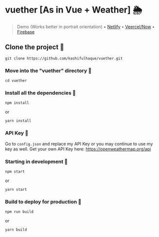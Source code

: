 # vuether [As in Vue + Weather] 🌦

> Demo (Works better in portrait orientation)
• [Netlify](https://vue-ther.netlify.app)
• [Veercel/Now](https://vuether.now.sh)
• [Firebase](https://vue-ther.web.app)

## Clone the project 👥
```
git clone https://github.com/kashifulhaque/vuether.git
```

### Move into the "vuether" directory 📂
```
cd vuether
```

### Install all the dependencies 📃
```
npm install
```
or
```
yarn install
```

### API Key 🔑
Go to ```config.json``` and replace my API Key or you may continue to use my key as well. Get your own API Key here: https://openweathermap.org/api

### Starting in development 🤖
```
npm start
```
or
```
yarn start
```

### Build to deploy for production 🚀
```
npm run build
```
or
```
yarn build
```
